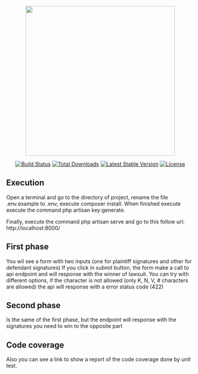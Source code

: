 <p align="center"><img src="https://res.cloudinary.com/dtfbvvkyp/image/upload/v1566331377/laravel-logolockup-cmyk-red.svg" width="400"></p>

<p align="center">
<a href="https://travis-ci.org/laravel/framework"><img src="https://travis-ci.org/laravel/framework.svg" alt="Build Status"></a>
<a href="https://packagist.org/packages/laravel/framework"><img src="https://poser.pugx.org/laravel/framework/d/total.svg" alt="Total Downloads"></a>
<a href="https://packagist.org/packages/laravel/framework"><img src="https://poser.pugx.org/laravel/framework/v/stable.svg" alt="Latest Stable Version"></a>
<a href="https://packagist.org/packages/laravel/framework"><img src="https://poser.pugx.org/laravel/framework/license.svg" alt="License"></a>
</p>

## Execution

Open a terminal and go to the directory of project, rename the file .env.example to .env, execute composer install. When finished execute execute the command php artisan key:generate.

Finally, execute the command php artisan serve and go to this follow url: http://localhost:8000/

## First phase

You wil see a form with two inputs (one for plaintiff signatures and other for defendant signatures) If you click in submit button, the form make a call to api endpoint and will 
response with the winner of lawsuit. You can try with different options, if the character is not allowed (only K, N, V, # characters are allowed) the api will response with a error status code (422)

## Second phase

Is the same of the first phase, but the endpoint will response with the signatures you need to win to the opposite part 

## Code coverage

Also you can see a link to show a report of the code coverage done by unit test.
